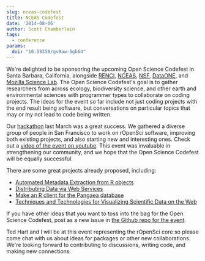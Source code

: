 ```yaml
---
slug: nceas-codefest
title: NCEAS Codefest
date: '2014-08-06'
author: Scott Chamberlain
tags:
  - conference
params:
  doi: "10.59350/gv9aw-5gb64"
---
```


We're delighted to be sponsoring the upcoming Open Science Codefest in Santa Barbara, California, alongside [RENCI](https://renci.org/), [NCEAS](https://www.nceas.ucsb.edu/), [NSF](https://www.nsf.gov/), [DataONE](https://www.dataone.org/), and [Mozilla Science Lab](https://mozillascience.org/).  The Open Science Codefest's goal is to gather researchers from across ecology, biodiversity science, and other earth and environmental sciences with programmer types to collaborate on coding projects. The ideas for the event so far include not just coding projects with the end result being software, but conversations on particular topics that may or my not lead to code being written.

Our [hackathon](https://ropensci.org/blog/2014/05/14/ropenhack//) last March was a great success. We gathered a diverse group of people in San Francisco to work on rOpenSci software, improving both existing projects, and also starting new and interesting ones. Check out a [video of the event on youtube](http://www.youtube.com/watch?v=iUcm5COsKJo). This event was invaluable in strengthening our community, and we hope that the Open Science Codefest will be equally successful.

There are some great projects already proposed, including:

* [Automated Metadata Extraction from R objects](https://github.com/NCEAS/open-science-codefest/issues/21)
* [Distributing Data via Web Services](https://github.com/NCEAS/open-science-codefest/issues/19)
* [Make an R client for the Pangaea database](https://github.com/NCEAS/open-science-codefest/issues/16)
* [Techniques and Technologies for Visualizing Scientific Data on the Web](https://github.com/NCEAS/open-science-codefest/issues/2)

If you have other ideas that you want to toss into the bag for the Open Science Codefest, post as a new issue in [the Github repo for the event](https://github.com/NCEAS/open-science-codefest/issues/new).

Ted Hart and I will be at this event representing the rOpenSci core so please come chat with us about ideas for packages or other new collaborations. We're looking forward to contributing to discussions, writing code, and making new connections.
